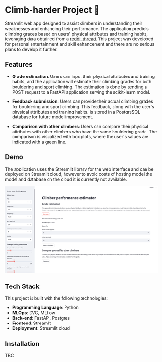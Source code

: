 # Climb-harder Project :climbing:

Streamlit web app designed to assist climbers in understanding their weaknesses and enhancing their performance. The application predicts climbing grades based on users' physical attributes and training habits, leveraging data obtained from a [reddit thread](https://www.reddit.com/r/climbharder/comments/gi7v2k/rquest_climbing_specific_datasets/). This project was developed for personal entertainment and skill enhancement and there are no serious plans to develop it further.

## Features

- **Grade estimation**: Users can input their physical attributes and training habits, and the application will estimate their climbing grades for both bouldering and sport climbing. The estimation is done by sending a POST request to a FastAPI application serving the scikit-learn model.

- **Feedback submission**: Users can provide their actual climbing grades for bouldering and sport climbing. This feedback, along with the user's physical attributes and training habits, is stored in a PostgreSQL database for future model improvement.

- **Comparison with other climbers**: Users can compare their physical attributes with other climbers who have the same bouldering grade. The comparison is visualized with box plots, where the user's values are indicated with a green line. 

## Demo

The application uses the Streamlit library for the web interface and can be deployed on Streamlit cloud, however to avoid costs of hosting model the model and database on the cloud it is currently not available. 

![Demo Image](images/interface_demo.png)

## Tech Stack

This project is built with the following technologies:

- **Programming Language**: Python
- **MLOps**: DVC, MLflow
- **Back-end**: FastAPI, Postgres 
- **Frontend**: Streamlit
- **Deployment**: Streamlit cloud

## Installation

TBC
